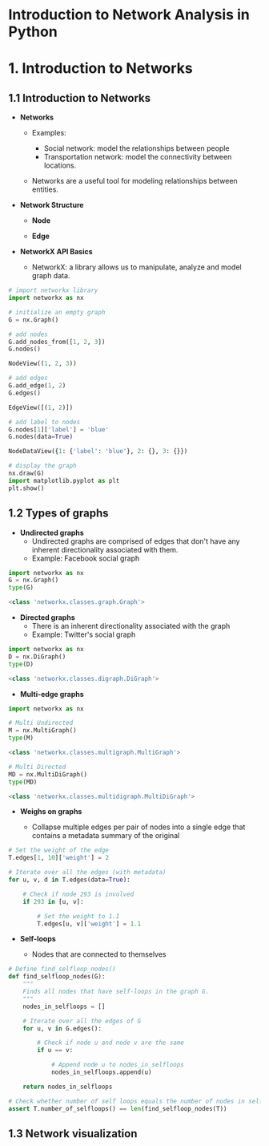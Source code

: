 Introduction to Network Analysis in Python
==========================================

# 1. Introduction to Networks

## 1.1 Introduction to Networks

* **Networks**

	* Examples: 
		* Social network: model the relationships between people
		* Transportation network: model the connectivity between locations.

	* Networks are a useful tool for modeling relationships between entities.

* **Network Structure**

	* **Node**

	* **Edge** 

* **NetworkX API Basics**

	* NetworkX: a library allows us to manipulate, analyze and model graph data.

```python
# import networkx library
import networkx as nx

# initialize an empty graph
G = nx.Graph()

# add nodes
G.add_nodes_from([1, 2, 3])
G.nodes()

NodeView((1, 2, 3))

# add edges
G.add_edge(1, 2)
G.edges()

EdgeView([(1, 2)])

# add label to nodes
G.nodes[1]['label'] = 'blue'
G.nodes(data=True)

NodeDataView({1: {'label': 'blue'}, 2: {}, 3: {}})

# display the graph
nx.draw(G)
import matplotlib.pyplot as plt
plt.show()
```

## 1.2 Types of graphs

* **Undirected graphs**
	* Undirected graphs are comprised of edges that don't have any inherent directionality associated with them. 
	* Example: Facebook social graph

```python
import networkx as nx
G = nx.Graph()
type(G)

<class 'networkx.classes.graph.Graph'>
```

* **Directed graphs**
	* There is an inherent directionality associated with the graph
	* Example: Twitter's social graph

```python
import networkx as nx
D = nx.DiGraph()
type(D)

<class 'networkx.classes.digraph.DiGraph'>
```

* **Multi-edge graphs**

```python
import networkx as nx

# Multi Undirected
M = nx.MultiGraph()
type(M)

<class 'networkx.classes.multigraph.MultiGraph'>

# Multi Directed
MD = nx.MultiDiGraph()
type(MD)

<class 'networkx.classes.multidigraph.MultiDiGraph'>
```

* **Weighs on graphs**

	* Collapse multiple edges per pair of nodes into a single edge that contains a metadata summary of the original

```python
# Set the weight of the edge
T.edges[1, 10]['weight'] = 2

# Iterate over all the edges (with metadata)
for u, v, d in T.edges(data=True):

    # Check if node 293 is involved
    if 293 in [u, v]:

        # Set the weight to 1.1
        T.edges[u, v]['weight'] = 1.1
```

* **Self-loops**

	* Nodes that are connected to themselves

```python
# Define find_selfloop_nodes()
def find_selfloop_nodes(G):
    """
    Finds all nodes that have self-loops in the graph G.
    """
    nodes_in_selfloops = []

    # Iterate over all the edges of G
    for u, v in G.edges():

        # Check if node u and node v are the same
        if u == v:

            # Append node u to nodes_in_selfloops
            nodes_in_selfloops.append(u)

    return nodes_in_selfloops

# Check whether number of self loops equals the number of nodes in self loops
assert T.number_of_selfloops() == len(find_selfloop_nodes(T))
```

## 1.3 Network visualization


































